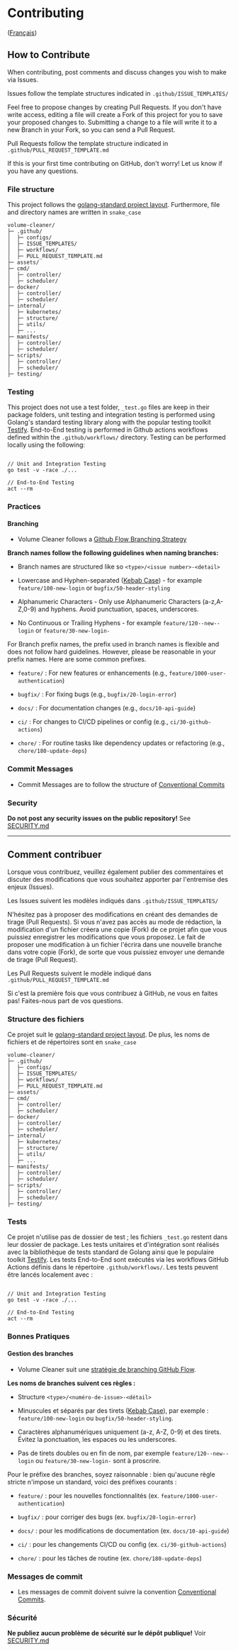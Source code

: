 # Contributing

([Français](#comment-contribuer))

## How to Contribute

When contributing, post comments and discuss changes you wish to make via Issues.

Issues follow the template structures indicated in `.github/ISSUE_TEMPLATES/`

Feel free to propose changes by creating Pull Requests. If you don't have write access, editing a file will create a Fork of this project for you to save your proposed changes to. Submitting a change to a file will write it to a new Branch in your Fork, so you can send a Pull Request.

Pull Requests follow the template structure indicated in `.github/PULL_REQUEST_TEMPLATE.md`

If this is your first time contributing on GitHub, don't worry! Let us know if you have any questions.

### File structure

This project follows the [golang-standard project layout](https://github.com/golang-standards/project-layout). Furthermore, file and directory names are written in `snake_case`

```
volume-cleaner/
├─ .github/
│  ├─ configs/
│  ├─ ISSUE_TEMPLATES/
│  ├─ workflows/
│  ├─ PULL_REQUEST_TEMPLATE.md
├─ assets/
├─ cmd/
│  ├─ controller/
│  ├─ scheduler/
├─ docker/
│  ├─ controller/
│  ├─ scheduler/
├─ internal/
│  ├─ kubernetes/
│  ├─ structure/
│  ├─ utils/
│  ├─ ...
├─ manifests/
│  ├─ controller/
│  ├─ scheduler/
├─ scripts/
│  ├─ controller/
│  ├─ scheduler/
├─ testing/
```

### Testing

This project does not use a test folder, `_test.go` files are keep in their package folders, unit testing and integration testing is performed using Golang's standard testing library along with the popular testing toolkit [Testify](https://github.com/stretchr/testify). End-to-End testing is performed in Github actions workflows defined within the `.github/workflows/` directory. Testing can be performed locally using the following:

```

// Unit and Integration Testing
go test -v -race ./...

// End-to-End Testing
act --rm

```

### Practices 

#### Branching

- Volume Cleaner follows a [Github Flow Branching Strategy](https://www.gitkraken.com/learn/git/best-practices/git-branch-strategy#github-flow-branch-strategy)

**Branch names follow the following guidelines when naming branches:**

- Branch names are structured like so `<type>/<issue number>-<detail>` 

- Lowercase and Hyphen-separated ([Kebab Case](https://developer.mozilla.org/en-US/docs/Glossary/Kebab_case)) - for example `feature/100-new-login` or `bugfix/50-header-styling`

- Alphanumeric Characters - Only use Alphanumeric Characters (a-z,A-Z,0-9) and hyphens. Avoid punctuation, spaces, underscores.

- No Continuous or Trailing Hyphens - for example `feature/120--new--login` or `feature/30-new-login-` 


For Branch prefix names, the prefix used in branch names is flexible and does not follow hard guidelines. However, please be reasonable in your prefix names. Here are some common prefixes.

- `feature/` : For new features or enhancements (e.g., `feature/1000-user-authentication`)

- `bugfix/` : For fixing bugs (e.g., `bugfix/20-login-error`)

- `docs/` : For documentation changes (e.g., `docs/10-api-guide`)

- `ci/` : For changes to CI/CD pipelines or config (e.g., `ci/30-github-actions`)

- `chore/` : For routine tasks like dependency updates or refactoring (e.g., `chore/180-update-deps`)

### Commit Messages

- Commit Messages are to follow the structure of [Conventional Commits](https://www.conventionalcommits.org/en/v1.0.0/#specification)

### Security

**Do not post any security issues on the public repository!** See [SECURITY.md](SECURITY.md)

______________________

## Comment contribuer

Lorsque vous contribuez, veuillez également publier des commentaires et discuter des modifications que vous souhaitez apporter par l'entremise des enjeux (Issues).

Les Issues suivent les modèles indiqués dans `.github/ISSUE_TEMPLATES/`

N'hésitez pas à proposer des modifications en créant des demandes de tirage (Pull Requests). Si vous n'avez pas accès au mode de rédaction, la modification d'un fichier créera une copie (Fork) de ce projet afin que vous puissiez enregistrer les modifications que vous proposez. Le fait de proposer une modification à un fichier l'écrira dans une nouvelle branche dans votre copie (Fork), de sorte que vous puissiez envoyer une demande de tirage (Pull Request).

Les Pull Requests suivent le modèle indiqué dans `.github/PULL_REQUEST_TEMPLATE.md`

Si c'est la première fois que vous contribuez à GitHub, ne vous en faites pas! Faites-nous part de vos questions.

### Structure des fichiers

Ce projet suit le [golang-standard project layout](https://github.com/golang-standards/project-layout). De plus, les noms de fichiers et de répertoires sont en `snake_case`

```
volume-cleaner/
├─ .github/
│  ├─ configs/
│  ├─ ISSUE_TEMPLATES/
│  ├─ workflows/
│  ├─ PULL_REQUEST_TEMPLATE.md
├─ assets/
├─ cmd/
│  ├─ controller/
│  ├─ scheduler/
├─ docker/
│  ├─ controller/
│  ├─ scheduler/
├─ internal/
│  ├─ kubernetes/
│  ├─ structure/
│  ├─ utils/
│  ├─ ...
├─ manifests/
│  ├─ controller/
│  ├─ scheduler/
├─ scripts/
│  ├─ controller/
│  ├─ scheduler/
├─ testing/
```

### Tests

Ce projet n'utilise pas de dossier de test ; les fichiers `_test.go` restent dans leur dossier de package. Les tests unitaires et d'intégration sont réalisés avec la bibliothèque de tests standard de Golang ainsi que le populaire toolkit [Testify](https://github.com/stretchr/testify). Les tests End-to-End sont exécutés via les workflows GitHub Actions définis dans le répertoire `.github/workflows/`. Les tests peuvent être lancés localement avec :

```

// Unit and Integration Testing
go test -v -race ./...

// End-to-End Testing
act --rm

```

### Bonnes Pratiques

#### Gestion des branches

- Volume Cleaner suit une [stratégie de branching GitHub Flow](https://www.gitkraken.com/learn/git/best-practices/git-branch-strategy#github-flow-branch-strategy).

**Les noms de branches suivent ces règles :**

- Structure `<type>/<numéro-de-issue>-<détail>`

- Minuscules et séparés par des tirets ([Kebab Case](https://developer.mozilla.org/en-US/docs/Glossary/Kebab_case)), par exemple : `feature/100-new-login` ou `bugfix/50-header-styling`.

- Caractères alphanumériques uniquement (a-z, A-Z, 0-9) et des tirets. Évitez la ponctuation, les espaces ou les underscores.

- Pas de tirets doubles ou en fin de nom, par exemple `feature/120--new--login` ou `feature/30-new-login-` sont à proscrire.

Pour le préfixe des branches, soyez raisonnable : bien qu'aucune règle stricte n'impose un standard, voici des préfixes courants :

- `feature/` : pour les nouvelles fonctionnalités (ex. `feature/1000-user-authentication`)

- `bugfix/` : pour corriger des bugs (ex. `bugfix/20-login-error`)

- `docs/` : pour les modifications de documentation (ex. `docs/10-api-guide`)

- `ci/` : pour les changements CI/CD ou config (ex. `ci/30-github-actions`)

- `chore/` : pour les tâches de routine (ex. `chore/180-update-deps`)

### Messages de commit

- Les messages de commit doivent suivre la convention [Conventional Commits](https://www.conventionalcommits.org/en/v1.0.0/#specification).

### Sécurité

**Ne publiez aucun problème de sécurité sur le dépôt publique!** Voir [SECURITY.md](SECURITY.md)









